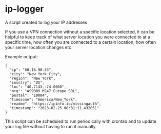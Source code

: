 # ip-logger

A script created to log your IP addresses

If you use a VPN connection without a specific location selected, it can be helpful to keep track of what server location you were connected to at a specific time, how often you are connected to a certain location, how often your server location changes etc.

Example output:
```
{
  "ip": "68.16.90.33",
  "city": "New York City",
  "region": "New York",
  "country": "US",
  "loc": "40.7143,-74.0060",
  "org": "AS9009 M247 Europe SRL",
  "postal": "10004",
  "timezone": "America/New_York",
  "readme": "https://ipinfo.io/missingauth",
  "timestamp": "2023-02-25 00:31:11.432051"
}
```
This script can be scheduled to run periodically with crontab and to update your log file without having to run it manually.
